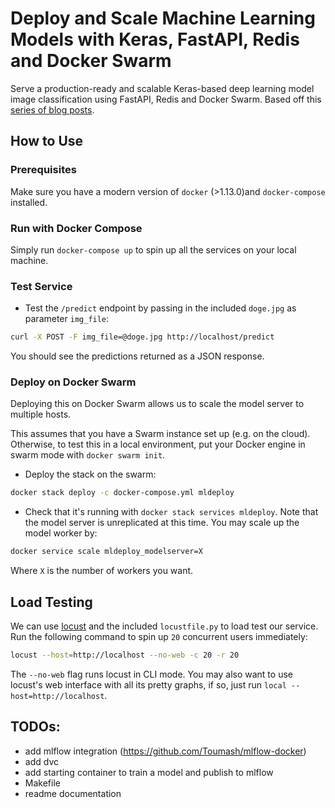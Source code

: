 # Deploy and Scale Machine Learning Models with Keras, FastAPI, Redis and Docker Swarm
Serve a production-ready and scalable Keras-based deep learning model image classification using FastAPI, Redis and Docker Swarm. Based off this [series of blog posts](https://www.pyimagesearch.com/2018/02/05/deep-learning-production-keras-redis-flask-apache/).

## How to Use

### Prerequisites
Make sure you have a modern version of `docker` (>1.13.0)and `docker-compose` installed.

### Run with Docker Compose
Simply run `docker-compose up` to spin up all the services on your local machine.

### Test Service
* Test the `/predict` endpoint by passing in the included `doge.jpg` as parameter `img_file`:

```bash
curl -X POST -F img_file=@doge.jpg http://localhost/predict
```

You should see the predictions returned as a JSON response.

### Deploy on Docker Swarm
Deploying this on Docker Swarm allows us to scale the model server to multiple hosts. 

This assumes that you have a Swarm instance set up (e.g. on the cloud). Otherwise, to test this in a local environment, put your Docker engine in swarm mode with `docker swarm init`.

* Deploy the stack on the swarm:

```bash
docker stack deploy -c docker-compose.yml mldeploy
```

* Check that it's running with `docker stack services mldeploy`. Note that the model server is unreplicated at this time. You may scale up the model worker by:

```bash
docker service scale mldeploy_modelserver=X
```

Where `X` is the number of workers you want.

## Load Testing
We can use [locust](https://locust.io) and the included `locustfile.py` to load test our service. Run the following command to spin up `20` concurrent users immediately:

```bash
locust --host=http://localhost --no-web -c 20 -r 20
```

The `--no-web` flag runs locust in CLI mode. You may also want to use locust's web interface with all its pretty graphs, if so, just run `local --host=http://localhost`.


## TODOs:
* add mlflow integration (https://github.com/Toumash/mlflow-docker)
* add dvc
* add starting container to train a model and publish to mlflow
* Makefile
* readme documentation